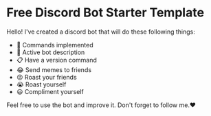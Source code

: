 # Free Discord Bot Starter Template 

Hello! I've created a discord bot that will do these following things:
- 🤖 Commands implemented
- 👾 Active bot description
- 📋 Have a version command
- 😂 Send memes to friends
- 😡 Roast your friends
- 😭 Roast yourself 
- 😃 Compliment yourself 

Feel free to use the bot and improve it. Don't forget to follow me.❤️
